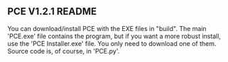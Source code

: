 ## PCE V1.2.1 README
You can download/install PCE with the EXE files in "build".
The main 'PCE.exe' file contains the program, but if you want a more robust install,
use the 'PCE Installer.exe' file. You only need to download one of them.
Source code is, of course, in 'PCE.py'.